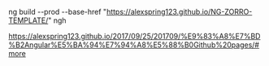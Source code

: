ng build --prod --base-href "https://alexspring123.github.io/NG-ZORRO-TEMPLATE/"
ngh

https://alexspring123.github.io/2017/09/25/201709/%E9%83%A8%E7%BD%B2Angular%E5%BA%94%E7%94%A8%E5%88%B0Github%20pages/#more